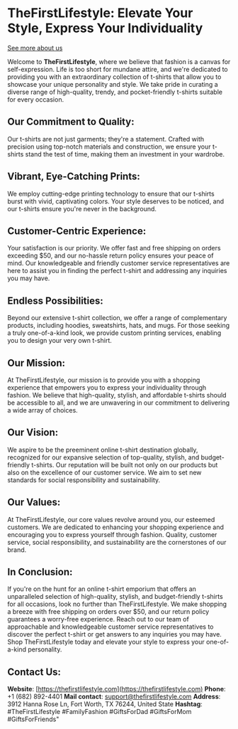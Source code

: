 # TheFirstLifestyle: Elevate Your Style, Express Your Individuality
[See more about us](https://thefirstlifestyle.com/about-us)

Welcome to **TheFirstLifestyle**, where we believe that fashion is a canvas for self-expression. Life is too short for mundane attire, and we're dedicated to providing you with an extraordinary collection of t-shirts that allow you to showcase your unique personality and style. We take pride in curating a diverse range of high-quality, trendy, and pocket-friendly t-shirts suitable for every occasion.

## Our Commitment to Quality:
Our t-shirts are not just garments; they're a statement. Crafted with precision using top-notch materials and construction, we ensure your t-shirts stand the test of time, making them an investment in your wardrobe.

## Vibrant, Eye-Catching Prints:
We employ cutting-edge printing technology to ensure that our t-shirts burst with vivid, captivating colors. Your style deserves to be noticed, and our t-shirts ensure you're never in the background.

## Customer-Centric Experience:
Your satisfaction is our priority. We offer fast and free shipping on orders exceeding $50, and our no-hassle return policy ensures your peace of mind. Our knowledgeable and friendly customer service representatives are here to assist you in finding the perfect t-shirt and addressing any inquiries you may have.

## Endless Possibilities:
Beyond our extensive t-shirt collection, we offer a range of complementary products, including hoodies, sweatshirts, hats, and mugs. For those seeking a truly one-of-a-kind look, we provide custom printing services, enabling you to design your very own t-shirt.

## Our Mission:
At TheFirstLifestyle, our mission is to provide you with a shopping experience that empowers you to express your individuality through fashion. We believe that high-quality, stylish, and affordable t-shirts should be accessible to all, and we are unwavering in our commitment to delivering a wide array of choices.

## Our Vision:
We aspire to be the preeminent online t-shirt destination globally, recognized for our expansive selection of top-quality, stylish, and budget-friendly t-shirts. Our reputation will be built not only on our products but also on the excellence of our customer service. We aim to set new standards for social responsibility and sustainability.

## Our Values:
At TheFirstLifestyle, our core values revolve around you, our esteemed customers. We are dedicated to enhancing your shopping experience and encouraging you to express yourself through fashion. Quality, customer service, social responsibility, and sustainability are the cornerstones of our brand.

## In Conclusion:
If you're on the hunt for an online t-shirt emporium that offers an unparalleled selection of high-quality, stylish, and budget-friendly t-shirts for all occasions, look no further than TheFirstLifestyle. We make shopping a breeze with free shipping on orders over $50, and our return policy guarantees a worry-free experience. Reach out to our team of approachable and knowledgeable customer service representatives to discover the perfect t-shirt or get answers to any inquiries you may have. Shop TheFirstLifestyle today and elevate your style to express your one-of-a-kind personality.

## Contact Us:
**Website**: [https://thefirstlifestyle.com](https://thefirstlifestyle.com)
**Phone**: +1 (682) 892-4401
**Mail contact**: [support@thefirstlifestyle.com](support@thefirstlifestyle.com)
**Address**: 3912 Hanna Rose Ln, Fort Worth, TX 76244, United State
**Hashtag**: #TheFirstLifestyle #FamilyFashion #GiftsForDad #GiftsForMom #GiftsForFriends"
